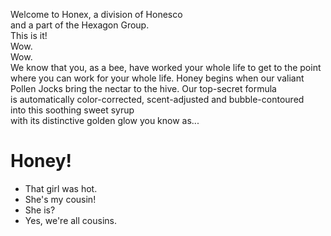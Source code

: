 Welcome to Honex,
a division of Honesco  
and a part of the Hexagon Group.  
This is it!  
Wow.  
Wow.  
We know that you, as a bee,
have worked your whole life
to get to the point where you
can work for your whole life.
Honey begins when our valiant Pollen
Jocks bring the nectar to the hive.
Our top-secret formula  
is automatically color-corrected,
scent-adjusted and bubble-contoured  
into this soothing sweet syrup  
with its distinctive
golden glow you know as...  
# Honey!  
- That girl was hot.
- She's my cousin!  
- She is?
- Yes, we're all cousins.
